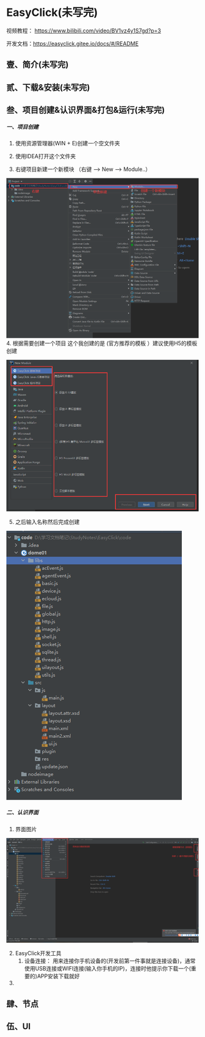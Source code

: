 # EasyClick(未写完)

视频教程： https://www.bilibili.com/video/BV1vz4y1S7gd?p=3

开发文档：https://easyclick.gitee.io/docs/#/README

## 壹、简介(未写完)

## 贰、下载&安装(未写完)

## 叁、项目创建&认识界面&打包&运行(未写完)

##### 一、项目创建

1. 使用资源管理器(WIN + E)创建一个空文件夹

2. 使用IDEA打开这个文件夹

3. 右键项目新建一个新模块 （右键 --> New --> Module..）

![image-20210514161229111](image/image-20210514161229111.png)
4. 根据需要创建一个项目 这个我创建的是 (官方推荐的模板 ）建议使用H5的模板创建

![image-20210514161432651](image/image-20210514161432651.png)

5. 之后输入名称然后完成创建

![image-20210514161628415](image/image-20210514161628415.png)

##### 二、认识界面

1. 界面图片

![image-20210514161832522](image/image-20210514161832522.png)

2. EasyClick开发工具
   1. 设备连接： 用来连接你手机设备的(开发前第一件事就是连接设备)，通常使用USB连接或WIFI连接(输入你手机的IP)，连接时他提示你下载一个(重要的)APP安装下载就好
3. 

## 肆、节点

## 伍、UI